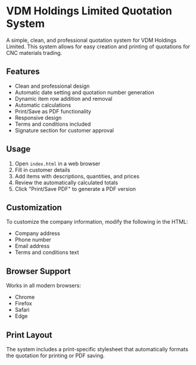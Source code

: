 # VDM Holdings Limited Quotation System

A simple, clean, and professional quotation system for VDM Holdings Limited. This system allows for easy creation and printing of quotations for CNC materials trading.

## Features

- Clean and professional design
- Automatic date setting and quotation number generation
- Dynamic item row addition and removal
- Automatic calculations
- Print/Save as PDF functionality
- Responsive design
- Terms and conditions included
- Signature section for customer approval

## Usage

1. Open `index.html` in a web browser
2. Fill in customer details
3. Add items with descriptions, quantities, and prices
4. Review the automatically calculated totals
5. Click "Print/Save PDF" to generate a PDF version

## Customization

To customize the company information, modify the following in the HTML:
- Company address
- Phone number
- Email address
- Terms and conditions text

## Browser Support

Works in all modern browsers:
- Chrome
- Firefox
- Safari
- Edge

## Print Layout

The system includes a print-specific stylesheet that automatically formats the quotation for printing or PDF saving.
